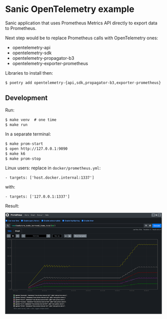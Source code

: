 Sanic OpenTelemetry example
===========================

Sanic application that uses Prometheus Metrics API directly to export data to
Prometheus.

Next step would be to replace Prometheus calls with OpenTelemetry ones:
* opentelemetry-api
* opentelemetry-sdk
* opentelemetry-propagator-b3
* opentelemetry-exporter-prometheus

Libraries to install then:

    $ poetry add opentelemetry-{api,sdk,propagator-b3,exporter-prometheus}


Development
-----------

Run:

    $ make venv  # one time
    $ make run   

In a separate terminal:

    $ make prom-start
    $ open http://127.0.0.1:9090
    $ make k6
    $ make prom-stop

Linux users: replace in `docker/prometheus.yml`:

    - targets: ['host.docker.internal:1337']

with:

    - targets: ['127.0.0.1:1337']


Result:

![Prometheus](docs/prometheus.png)
